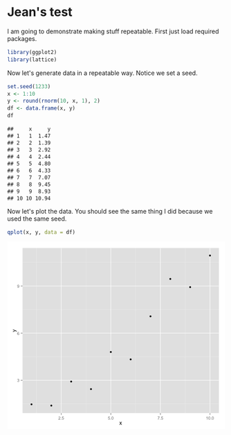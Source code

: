 Jean's test
========================================================

I am going to demonstrate making stuff repeatable.  First just load required packages.


```r
library(ggplot2)
library(lattice)
```


Now let's generate data in a repeatable way.  Notice we set a seed.

```r
set.seed(1233)
x <- 1:10
y <- round(rnorm(10, x, 1), 2)
df <- data.frame(x, y)
df
```

```
##     x     y
## 1   1  1.47
## 2   2  1.39
## 3   3  2.92
## 4   4  2.44
## 5   5  4.80
## 6   6  4.33
## 7   7  7.07
## 8   8  9.45
## 9   9  8.93
## 10 10 10.94
```


Now let's plot the data.  You should see the same thing I did because we used the same seed.

```r
qplot(x, y, data = df)
```

![plot of chunk unnamed-chunk-2](figure/unnamed-chunk-2.png) 


